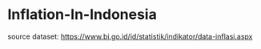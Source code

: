# Inflation-In-Indonesia

source dataset:
https://www.bi.go.id/id/statistik/indikator/data-inflasi.aspx

